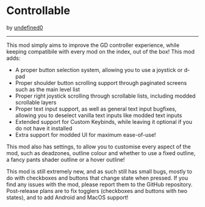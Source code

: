 # Controllable
by [undefined0](user:13351341)

---

This mod simply aims to improve the GD controller experience, while keeping
compatibile with every mod on the index, out of the box! This mod adds:
- A proper button selection system, allowing you to use a joystick or d-pad
- Proper shoulder button scrolling support through paginated screens such as the
main level list
- Proper right joystick scrolling through scrollable lists, including modded
scrollable layers
- Proper text input support, as well as general text input bugfixes, allowing
you to deselect vanilla text inputs like modded text inputs
- Extended support for Custom Keybinds, while leaving it optional if you do not
have it installed
- Extra support for modded UI for maximum ease-of-use!

This mod also has settings, to allow you to customise every aspect of the mod,
such as deadzones, outline colour and whether to use a fixed outline, a fancy
pants shader outline or a hover outline!

This mod is still extremely new, and as such still has small bugs, mostly to do
with checkboxes and buttons that change state when pressed. If you find any
issues with the mod, please report them to the GitHub repository.
Post-release plans are to fix togglers (checkboxes and buttons with two states),
and to add Android and MacOS support!

